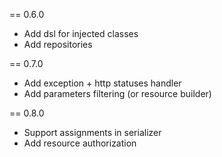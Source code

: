 == 0.6.0
* Add dsl for injected classes
* Add repositories

== 0.7.0
* Add exception + http statuses handler
* Add parameters filtering (or resource builder)

== 0.8.0
* Support assignments in serializer
* Add resource authorization
